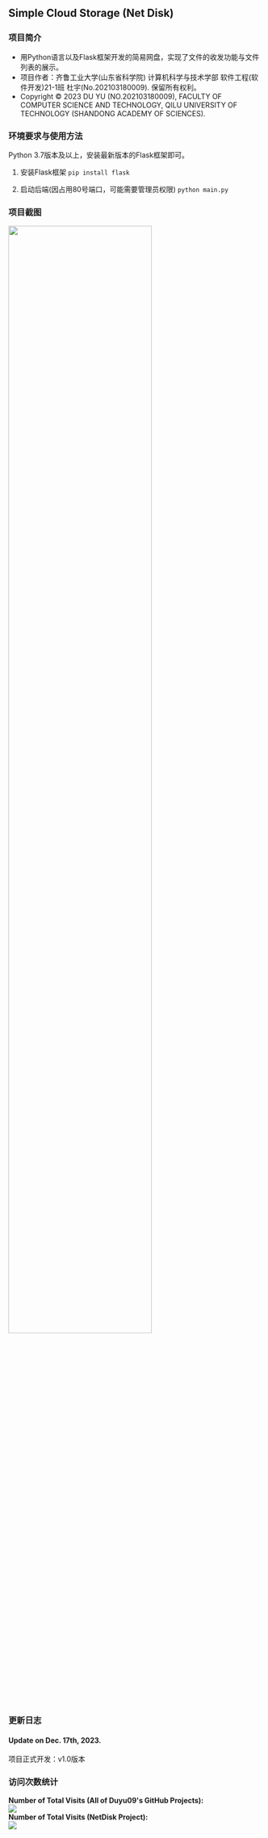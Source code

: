 ## Simple Cloud Storage (Net Disk)

### 项目简介

- 用Python语言以及Flask框架开发的简易网盘，实现了文件的收发功能与文件列表的展示。
- 项目作者：齐鲁工业大学(山东省科学院) 计算机科学与技术学部 软件工程(软件开发)21-1班 杜宇(No.202103180009). 保留所有权利。
- Copyright &copy; 2023 DU YU (NO.202103180009), FACULTY OF COMPUTER SCIENCE AND TECHNOLOGY, QILU UNIVERSITY OF TECHNOLOGY (SHANDONG ACADEMY OF SCIENCES).

### 环境要求与使用方法

Python 3.7版本及以上，安装最新版本的Flask框架即可。 

1. 安装Flask框架 `pip install flask`

2. 启动后端(因占用80号端口，可能需要管理员权限) `python main.py`

### 项目截图

<img src="https://github.com/duyu09/NetDisk/assets/92843163/2e24182d-8e51-46e3-8f81-9bd68d448fe3" style="width: 75%;" />

### 更新日志

#### Update on Dec. 17th, 2023.

项目正式开发：v1.0版本

### 访问次数统计

<div><b>Number of Total Visits (All of Duyu09's GitHub Projects): </b><br><img src="https://profile-counter.glitch.me/duyu09/count.svg" /></div> 

<div><b>Number of Total Visits (NetDisk Project): </b><br><img src="https://profile-counter.glitch.me/duyu09-NetDisk/count.svg" /></div> 
